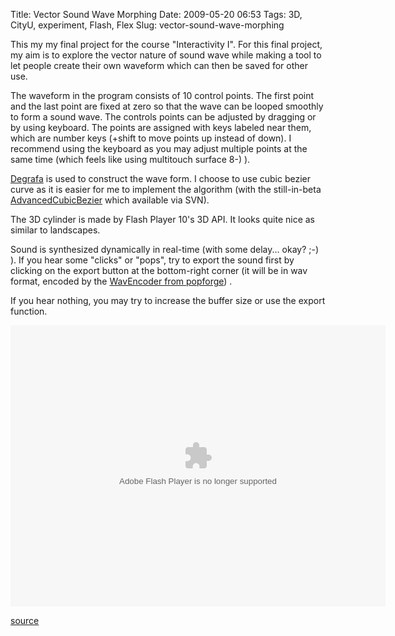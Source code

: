 Title: Vector Sound Wave Morphing
Date: 2009-05-20 06:53
Tags: 3D, CityU, experiment, Flash, Flex
Slug: vector-sound-wave-morphing

This my my final project for the course "Interactivity I". For this
final project, my aim is to explore the vector nature of sound wave
while making a tool to let people create their own waveform which can
then be saved for other use.

The waveform in the program consists of 10 control points. The first
point and the last point are fixed at zero so that the wave can be
looped smoothly to form a sound wave. The controls points can be
adjusted by dragging or by using keyboard. The points are assigned with
keys labeled near them, which are number keys (+shift to move points up
instead of down). I recommend using the keyboard as you may adjust
multiple points at the same time (which feels like using multitouch
surface 8-) ).

[Degrafa][] is used to construct the wave form. I choose to use cubic
bezier curve as it is easier for me to implement the algorithm (with the
still-in-beta [AdvancedCubicBezier][] which available via SVN).

The 3D cylinder is made by Flash Player 10's 3D API. It looks quite nice
as similar to landscapes.

Sound is synthesized dynamically in real-time (with some delay... okay?
;-) ). If you hear some "clicks" or "pops", try to export the sound
first by clicking on the export button at the bottom-right corner (it
will be in wav format, encoded by the [WavEncoder from popforge][]) .

If you hear nothing, you may try to increase the buffer size or use the
export function.

<object type="application/x-shockwave-flash" data="/files/2009/vectorsoundwave.swf" width="600" height="450" id="swf86781" style="visibility: visible;"><param name="wmode" value="opaque"><param name="menu" value="true"><param name="quality" value="high"><param name="bgcolor" value="#FFFFFF"><param name="allowScriptAccess" value="always"><param name="allowFullScreen" value="true"></object>

[source][]

  [Degrafa]: http://degrafa.org/
  [AdvancedCubicBezier]: http://algorithmist.wordpress.com/2009/01/19/degrafa-cubic-bezier-y-at-x/
  [WavEncoder from popforge]: http://code.google.com/p/popforge/source/browse/trunk/flash/PopforgeLibrary/src/de/popforge/format/wav/WavEncoder.as
  [source]: /files/2009/vectorsoundwave.zip
